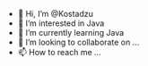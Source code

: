 - 👋 Hi, I’m @Kostadzu
- 👀 I’m interested in Java
- 🌱 I’m currently learning Java
- 💞️ I’m looking to collaborate on ...
- 📫 How to reach me ...

<!---
Kostadzu/Kostadzu is a ✨ special ✨ repository because its `README.md` (this file) appears on your GitHub profile.
You can click the Preview link to take a look at your changes.
--->
